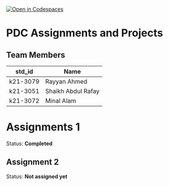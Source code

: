 [![Open in Codespaces](https://classroom.github.com/assets/launch-codespace-7f7980b617ed060a017424585567c406b6ee15c891e84e1186181d67ecf80aa0.svg)](https://classroom.github.com/open-in-codespaces?assignment_repo_id=14276170)
# PDC Assignments and Projects
## Team Members
|std_id|Name|
|--------|-|
|k21-3079|Rayyan Ahmed|
|k21-3051|Shaikh Abdul Rafay|
|k21-3072|Minal Alam|

# Assignments 1 ##
Status: **Completed**


## Assignment 2 ##
Status: **Not assigned yet**
